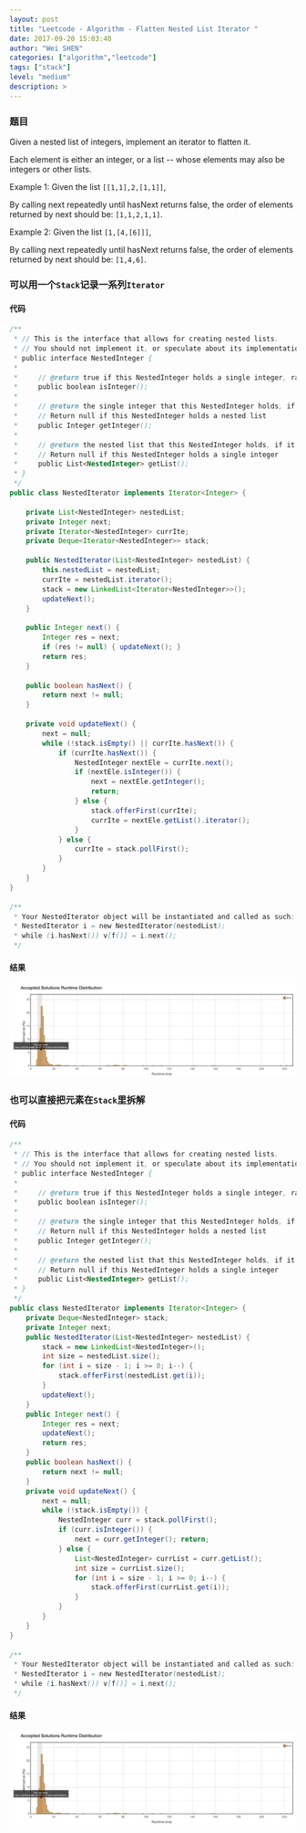```yaml
---
layout: post
title: "Leetcode - Algorithm - Flatten Nested List Iterator "
date: 2017-09-20 15:03:40
author: "Wei SHEN"
categories: ["algorithm","leetcode"]
tags: ["stack"]
level: "medium"
description: >
---
```


### 题目
Given a nested list of integers, implement an iterator to flatten it.

Each element is either an integer, or a list -- whose elements may also be integers or other lists.

Example 1:
Given the list `[[1,1],2,[1,1]]`,

By calling next repeatedly until hasNext returns false, the order of elements returned by next should be: `[1,1,2,1,1]`.

Example 2:
Given the list `[1,[4,[6]]]`,

By calling next repeatedly until hasNext returns false, the order of elements returned by next should be: `[1,4,6]`.

### 可以用一个`Stack`记录一系列`Iterator`

#### 代码
```java
/**
 * // This is the interface that allows for creating nested lists.
 * // You should not implement it, or speculate about its implementation
 * public interface NestedInteger {
 *
 *     // @return true if this NestedInteger holds a single integer, rather than a nested list.
 *     public boolean isInteger();
 *
 *     // @return the single integer that this NestedInteger holds, if it holds a single integer
 *     // Return null if this NestedInteger holds a nested list
 *     public Integer getInteger();
 *
 *     // @return the nested list that this NestedInteger holds, if it holds a nested list
 *     // Return null if this NestedInteger holds a single integer
 *     public List<NestedInteger> getList();
 * }
 */
public class NestedIterator implements Iterator<Integer> {

    private List<NestedInteger> nestedList;
    private Integer next;
    private Iterator<NestedInteger> currIte;
    private Deque<Iterator<NestedInteger>> stack;

    public NestedIterator(List<NestedInteger> nestedList) {
        this.nestedList = nestedList;
        currIte = nestedList.iterator();
        stack = new LinkedList<Iterator<NestedInteger>>();
        updateNext();
    }

    public Integer next() {
        Integer res = next;
        if (res != null) { updateNext(); }
        return res;
    }

    public boolean hasNext() {
        return next != null;
    }

    private void updateNext() {
        next = null;
        while (!stack.isEmpty() || currIte.hasNext()) {
            if (currIte.hasNext()) {
                NestedInteger nextEle = currIte.next();
                if (nextEle.isInteger()) {
                    next = nextEle.getInteger();
                    return;
                } else {
                    stack.offerFirst(currIte);
                    currIte = nextEle.getList().iterator();
                }
            } else {
                currIte = stack.pollFirst();
            }
        }
    }
}

/**
 * Your NestedIterator object will be instantiated and called as such:
 * NestedIterator i = new NestedIterator(nestedList);
 * while (i.hasNext()) v[f()] = i.next();
 */
```

#### 结果
![flatten-nested-list-iterator-1](/images/leetcode/flatten-nested-list-iterator-1.png)


### 也可以直接把元素在`Stack`里拆解

#### 代码
```java
/**
 * // This is the interface that allows for creating nested lists.
 * // You should not implement it, or speculate about its implementation
 * public interface NestedInteger {
 *
 *     // @return true if this NestedInteger holds a single integer, rather than a nested list.
 *     public boolean isInteger();
 *
 *     // @return the single integer that this NestedInteger holds, if it holds a single integer
 *     // Return null if this NestedInteger holds a nested list
 *     public Integer getInteger();
 *
 *     // @return the nested list that this NestedInteger holds, if it holds a nested list
 *     // Return null if this NestedInteger holds a single integer
 *     public List<NestedInteger> getList();
 * }
 */
public class NestedIterator implements Iterator<Integer> {
    private Deque<NestedInteger> stack;
    private Integer next;
    public NestedIterator(List<NestedInteger> nestedList) {
        stack = new LinkedList<NestedInteger>();
        int size = nestedList.size();
        for (int i = size - 1; i >= 0; i--) {
            stack.offerFirst(nestedList.get(i));
        }
        updateNext();
    }
    public Integer next() {
        Integer res = next;
        updateNext();
        return res;
    }
    public boolean hasNext() {
        return next != null;
    }
    private void updateNext() {
        next = null;
        while (!stack.isEmpty()) {
            NestedInteger curr = stack.pollFirst();
            if (curr.isInteger()) {
                next = curr.getInteger(); return;
            } else {
                List<NestedInteger> currList = curr.getList();
                int size = currList.size();
                for (int i = size - 1; i >= 0; i--) {
                    stack.offerFirst(currList.get(i));
                }
            }
        }
    }
}

/**
 * Your NestedIterator object will be instantiated and called as such:
 * NestedIterator i = new NestedIterator(nestedList);
 * while (i.hasNext()) v[f()] = i.next();
 */
```

#### 结果
![flatten-nested-list-iterator-2](/images/leetcode/flatten-nested-list-iterator-2.png)
